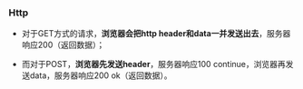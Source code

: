 ### Http

* 对于GET方式的请求，**浏览器会把http header和data一并发送出去**，服务器响应200（返回数据）；

* 而对于POST，**浏览器先发送header**，服务器响应100 continue，浏览器再发送data，服务器响应200 ok（返回数据）。